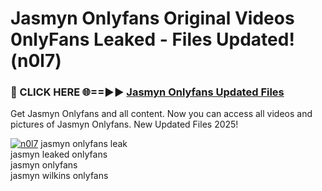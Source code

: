 # Jasmyn Onlyfans Original Videos 0nlyFans Leaked - Files Updated! (n0l7)

<h3>🔴 CLICK HERE 🌐==►► <a href="https://tinyurl.com/2wckxsce" rel="nofollow">Jasmyn Onlyfans Updated Files</a></h3>

Get Jasmyn Onlyfans and all content. Now you can access all videos and pictures of Jasmyn Onlyfans. New Updated Files 2025!

[![n0l7](https://i.imgur.com/AFduVYN.gif)](https://tinyurl.com/2wckxsce)
jasmyn onlyfans leak<br>
jasmyn leaked onlyfans<br>
jasmyn onlyfans<br>
jasmyn wilkins onlyfans